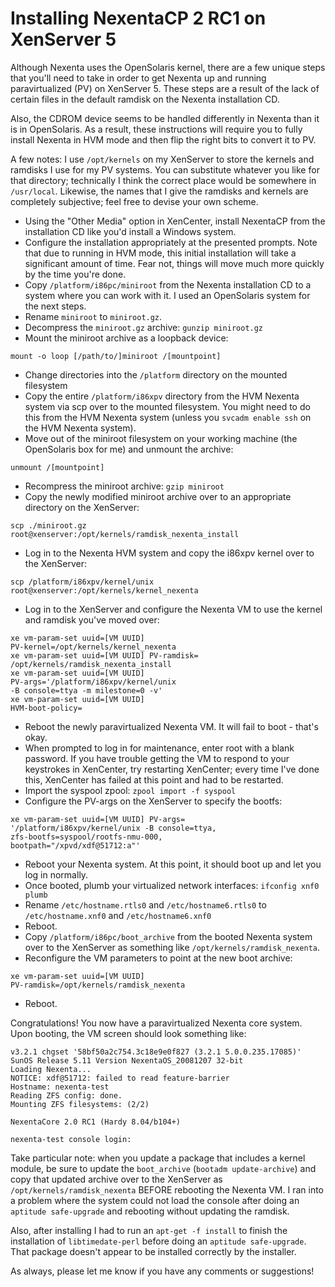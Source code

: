 # Installing NexentaCP 2 RC1 on XenServer 5

Although Nexenta uses the OpenSolaris kernel, there are a few unique steps that you'll need to take in order to get Nexenta up and running paravirtualized (PV) on XenServer 5. These steps are a result of the lack of certain files in the default ramdisk on the Nexenta installation CD.

Also, the CDROM device seems to be handled differently in Nexenta than it is in OpenSolaris. As a result, these instructions will require you to fully install Nexenta in HVM mode and then flip the right bits to convert it to PV.

A few notes: I use `/opt/kernels` on my XenServer to store the kernels and ramdisks I use for my PV systems. You can substitute whatever you like for that directory; technically I think the correct place would be somewhere in `/usr/local`. Likewise, the names that I give the ramdisks and kernels are completely subjective; feel free to devise your own scheme.

* Using the "Other Media" option in XenCenter, install NexentaCP from the installation CD like you'd install a Windows system.
* Configure the installation appropriately at the presented prompts. Note that due to running in HVM mode, this initial installation will take a significant amount of time. Fear not, things will move much more quickly by the time you're done.
* Copy `/platform/i86pc/miniroot` from the Nexenta installation CD to a system where you can work with it. I used an OpenSolaris system for the next steps.
* Rename `miniroot` to `miniroot.gz`.
* Decompress the `miniroot.gz` archive: `gunzip miniroot.gz`
* Mount the miniroot archive as a loopback device:

~~~~ {.bash}
mount -o loop [/path/to/]miniroot /[mountpoint]
~~~~

* Change directories into the `/platform` directory on the mounted filesystem
* Copy the entire `/platform/i86xpv` directory from the HVM Nexenta system via scp over to the mounted filesystem. You might need to do this from the HVM Nexenta system (unless you `svcadm enable ssh` on the HVM Nexenta system).
* Move out of the miniroot filesystem on your working machine (the OpenSolaris box for me) and unmount the archive:

~~~~ {.bash}
unmount /[mountpoint]
~~~~

* Recompress the miniroot archive: `gzip miniroot`
* Copy the newly modified miniroot archive over to an appropriate directory on the XenServer:

~~~~ {.bash]
scp ./miniroot.gz
root@xenserver:/opt/kernels/ramdisk_nexenta_install
~~~~

* Log in to the Nexenta HVM system and copy the i86xpv kernel over to the XenServer:

~~~~ {.bash}
scp /platform/i86xpv/kernel/unix
root@xenserver:/opt/kernels/kernel_nexenta
~~~~

* Log in to the XenServer and configure the Nexenta VM to use the kernel and ramdisk you've moved over:

~~~~ {.bash}
xe vm-param-set uuid=[VM UUID]
PV-kernel=/opt/kernels/kernel_nexenta
xe vm-param-set uuid=[VM UUID] PV-ramdisk=
/opt/kernels/ramdisk_nexenta_install
xe vm-param-set uuid=[VM UUID]
PV-args='/platform/i86xpv/kernel/unix
-B console=ttya -m milestone=0 -v'
xe vm-param-set uuid=[VM UUID]
HVM-boot-policy=
~~~~

* Reboot the newly paravirtualized Nexenta VM. It will fail to boot - that's okay.
* When prompted to log in for maintenance, enter root with a blank password. If you have trouble getting the VM to respond to your keystrokes in XenCenter, try restarting XenCenter; every time I've done this, XenCenter has failed at this point and had to be restarted.
* Import the syspool zpool: `zpool import -f syspool`
* Configure the PV-args on the XenServer to specify the bootfs:

~~~~ {.bash}
xe vm-param-set uuid=[VM UUID] PV-args=
'/platform/i86xpv/kernel/unix -B console=ttya,
zfs-bootfs=syspool/rootfs-nmu-000,
bootpath="/xpvd/xdf@51712:a"'
~~~~

* Reboot your Nexenta system. At this point, it should boot up and let you log in normally.
* Once booted, plumb your virtualized network interfaces: `ifconfig xnf0 plumb`
* Rename `/etc/hostname.rtls0` and `/etc/hostname6.rtls0` to `/etc/hostname.xnf0` and `/etc/hostname6.xnf0`
* Reboot.
* Copy `/platform/i86pc/boot_archive` from the booted Nexenta system over to the XenServer as something like `/opt/kernels/ramdisk_nexenta`.
* Reconfigure the VM parameters to point at the new boot archive:

~~~~ {.bash}
xe vm-param-set uuid=[VM UUID]
PV-ramdisk=/opt/kernels/ramdisk_nexenta
~~~~

* Reboot.

Congratulations! You now have a paravirtualized Nexenta core system. Upon booting, the VM screen should look something like:

~~~~ {.bash}
v3.2.1 chgset '58bf50a2c754.3c18e9e0f827 (3.2.1 5.0.0.235.17085)'
SunOS Release 5.11 Version NexentaOS_20081207 32-bit
Loading Nexenta...
NOTICE: xdf@51712: failed to read feature-barrier
Hostname: nexenta-test
Reading ZFS config: done.
Mounting ZFS filesystems: (2/2)

NexentaCore 2.0 RC1 (Hardy 8.04/b104+)

nexenta-test console login:
~~~~

Take particular note: when you update a package that includes a kernel module, be sure to update the `boot_archive` (`bootadm update-archive`) and copy that updated archive over to the XenServer as `/opt/kernels/ramdisk_nexenta` BEFORE rebooting the Nexenta VM. I ran into a problem where the system could not load the console after doing an `aptitude safe-upgrade` and rebooting without updating the ramdisk.

Also, after installing I had to run an `apt-get -f install` to finish the installation of `libtimedate-perl` before doing an `aptitude safe-upgrade`. That package doesn't appear to be installed correctly by the installer.

As always, please let me know if you have any comments or suggestions!
